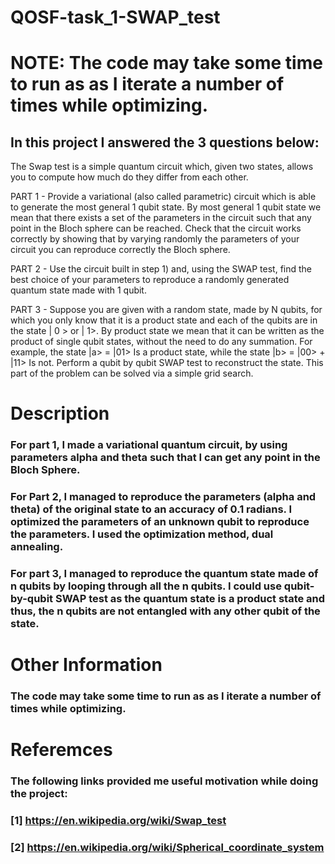 # QOSF-task_1-SWAP_test

# NOTE: The code may take some time to run as as I iterate a number of times while optimizing.
## In this project I answered the 3 questions below:

The Swap test is a simple quantum circuit which, given two states, allows you to compute how much do they differ from each other.

PART 1 - Provide a variational (also called parametric) circuit which is able to generate the most general 1 qubit state. By most general 1 qubit state we mean that there exists a set of the parameters in the circuit such that any point in the Bloch sphere can be reached. Check that the circuit works correctly by showing that by varying randomly the parameters of your circuit you can reproduce correctly the Bloch sphere.

PART 2 - Use the circuit built in step 1) and, using the SWAP test, find the best choice of your parameters to reproduce a randomly generated quantum state made with 1 qubit.

PART 3 - Suppose you are given with a random state, made by N qubits, for which you only know that it is a product state and each of the qubits are in the state | 0 > or | 1>. By product state we mean that it can be written as the product of single qubit states, without the need to do any summation. For example, the state
|a> = |01>
Is a product state, while the state
|b> = |00> + |11>
Is not. Perform a qubit by qubit SWAP test to reconstruct the state. This part of the problem can be solved via a simple grid search.

# Description

### For part 1, I made a variational quantum circuit, by using parameters alpha and theta such that I can get any point in the Bloch Sphere.

### For Part 2, I managed to reproduce the parameters (alpha and theta) of the original state to an accuracy of 0.1 radians. I optimized the parameters of an unknown qubit to reproduce the parameters. I used the optimization method, dual annealing.

### For part 3, I managed to reproduce the quantum state made of n qubits by looping through all the n qubits. I could use qubit-by-qubit SWAP test as the quantum state is a product state and thus, the n qubits are not entangled with any other qubit of the state. 

# Other Information

### The code may take some time to run as as I iterate a number of times while optimizing. 

# Referemces

### The following links provided me useful motivation while doing the project:
### [1] https://en.wikipedia.org/wiki/Swap_test
### [2] https://en.wikipedia.org/wiki/Spherical_coordinate_system
